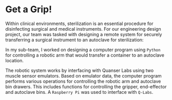 # Get a Grip!
Within clinical environments, sterilization is an essential procedure for disinfecting surgical and medical
instruments. For our engineering design project, our team was tasked with designing a remote system for securely transferring a surgical instrument to an autoclave for sterilization: 

In my sub-team, I worked on designing a computer program using ```Python``` for controlling a robotic arm that would transfer a container to an autoclave location. 

The robotic system works by interfacing with Quanser Labs using two muscle sensor emulators. Based on emulator data, the computer program performs various operations for controlling the robotic arm and autoclave bin drawers. This includes functions for controlling the gripper, end-effector and autoclave bins. A ```Raspberry Pi``` was used to interface with ```Q-Labs```.


